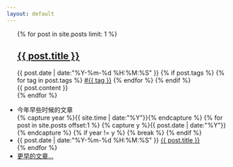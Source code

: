 ```yaml
---
layout: default
---
```


<div>
  <ul class="listing">
  {% for post in site.posts limit: 1 %}
  <article class="content">
    <section class="title">
      <h2><a href="{{ post.url }}">{{ post.title }}</a></h2>
    </section>
    <section class="meta">
    <span class="time">
      <time datetime="{{ post.date | date:"%Y-%m-%d %H:%M:%S" }}">{{ post.date | date:"%Y-%m-%d %H:%M:%S" }}</time>
    </span>
    {% if post.tags %}
    <span class="tags">
      {% for tag in post.tags %}
      <a href="/tags/#{{ tag }}" title="{{ tag }}">#{{ tag }}</a>
      {% endfor %}
    </span>
    {% endif %}
    </section>
    <section class="post">
    {{ post.content }}
    </section>
    </article>
  {% endfor %}
  </ul>

  <div class="divider"></div>
  <ul class="listing main-listing">
    <li class="listing-seperator">今年早些时候的文章</li>
    {% capture year %}{{ site.time | date:"%Y"}}{% endcapture %}
    {% for post in site.posts offset:1 %}
    {% capture y %}{{ post.date | date:"%Y"}}{% endcapture %}
    {% if year != y %}
    {% break %}
    {% endif %}
    <li class="listing-item">
      <time datetime="{{ post.date | date:"%Y-%m-%d %H:%M:%S" }}">{{ post.date | date:"%Y-%m-%d %H:%M:%S" }}</time>
      <a href="{{ post.url }}" title="{{ post.title }}">{{ post.title }}</a>
    </li>
    {% endfor %}
    <li class="listing-seperator"><a href="/archive">更早的文章...</a></li>
  </ul>
</div>
